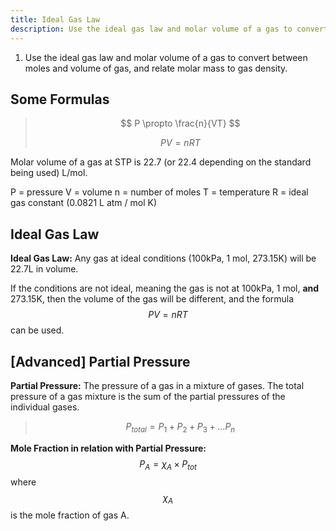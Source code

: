 ```yaml
---
title: Ideal Gas Law
description: Use the ideal gas law and molar volume of a gas to convert between moles and volume of gas, and relate molar mass to gas density.
---
```


1. Use the ideal gas law and molar volume of a gas to convert between moles and volume of gas, and relate molar mass to gas density.

## Some Formulas

> $$ P \propto \frac{n}{VT} $$
>
> $$ PV = nRT $$

Molar volume of a gas at STP is 22.7 (or 22.4 depending on the standard being used) L/mol.

P = pressure
V = volume
n = number of moles
T = temperature
R = ideal gas constant (0.0821 L atm / mol K)

## Ideal Gas Law

**Ideal Gas Law:** Any gas at ideal conditions (100kPa, 1 mol, 273.15K) will be 22.7L in volume.

If the conditions are not ideal, meaning the gas is not at 100kPa, 1 mol, **and** 273.15K, then the volume of the gas will be different, and the formula $$ PV = nRT $$ can be used.

## [Advanced] Partial Pressure

**Partial Pressure:** The pressure of a gas in a mixture of gases. The total pressure of a gas mixture is the sum of the partial pressures of the individual gases.

> $$ P_{total} = P_1 + P_2 + P_3 + ... P_n $$

**Mole Fraction in relation with Partial Pressure:** $$ P_A= χ_A \times P_{tot} $$ where $$ χ_A $$ is the mole fraction of gas A. 